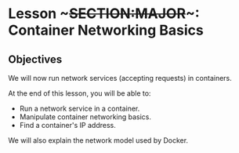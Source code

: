 <!SLIDE>
# Lesson ~~~SECTION:MAJOR~~~: Container Networking Basics

## Objectives

We will now run network services (accepting requests) in containers.

At the end of this lesson, you will be able to:

* Run a network service in a container.
* Manipulate container networking basics.
* Find a container's IP address.

We will also explain the network model used by Docker.
